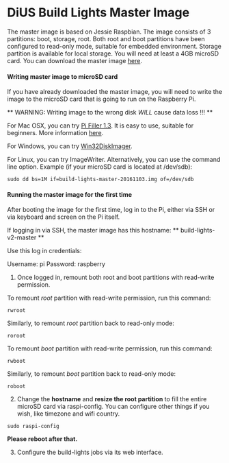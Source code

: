 DiUS Build Lights Master Image
==============================

The master image is based on Jessie Raspbian. The image consists of 3 partitions: boot, storage, root. Both root and boot partitions have been configured to read-only mode, suitable for embedded environment. Storage partition is available for local storage. You will need at least a 4GB microSD card. You can download the master image [here](https://s3-ap-southeast-2.amazonaws.com/dius-build-lights-assets/build-lights-master-20161103.zip).


#### Writing master image to microSD card

If you have already downloaded the master image, you will need to write the image to the microSD card that is going to run on the Raspberry Pi.


** WARNING: Writing image to the wrong disk _WILL_ cause data loss !!! **


For Mac OSX, you can try [Pi Filler 1.3](http://ivanx.com/raspberrypi/files/PiFiller.zip). It is easy to use, suitable for beginners. More information [here](http://ivanx.com/raspberrypi/).


For Windows, you can try [Win32DiskImager](http://sourceforge.net/projects/win32diskimager).


For Linux, you can try ImageWriter. Alternatively, you can use the command line option. Example (if your microSD card is located at /dev/sdb):

```
sudo dd bs=1M if=build-lights-master-20161103.img of=/dev/sdb
```


#### Running the master image for the first time

After booting the image for the first time, log in to the Pi, either via SSH or via keyboard and screen on the Pi itself.

If logging in via SSH, the master image has this hostname: ** build-lights-v2-master **


Use this log in credentials:

Username: pi
Password: raspberry


1. Once logged in, remount both root and boot partitions with read-write permission.

To remount *root* partition with read-write permission, run this command:
```
rwroot
```

Similarly, to remount *root* partition back to read-only mode:
```
roroot
```

To remount *boot* partition with read-write permission, run this command:
```
rwboot
```

Similarly, to remount *boot* partition back to read-only mode:
```
roboot
```


2. Change the **hostname** and **resize the root partition** to fill the entire microSD card via raspi-config. You can configure other things if you wish, like timezone and wifi country.

```
sudo raspi-config
```

**Please reboot after that.**


3. Configure the build-lights jobs via its web interface.

